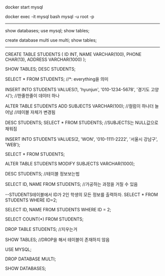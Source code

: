 docker start mysql

docker exec -it mysql bash
mysql -u root -p


----------
show databases;
use mysql;
show tables;

create database multi
use multi;
show tables;

-----
CREATE TABLE STUDENTS (
	ID INT,
	NAME VARCHAR(100),
	PHONE CHAR(13),
	ADDRESS VARCHAR(1000)
);

SHOW TABLES;
DESC STUDENTS;

SELECT * FROM STUDENTS;
//*: everything을 의미

INSERT INTO STUDENTS VALUES(1, 'hyunjun', '010-1234-5678', '경기도 고양시');
//한줄한줄이 데이터 하나

ALTER TABLE STUDENTS ADD SUBJECTS VARCHAR(100);
//컬럼이 하나더 늘어남
//테이블 자체가 변경됨

DESC STUDENTS;
SELECT * FROM STUDENTS;
//SUBJECTS는 NULL값으로 채워짐

INSERT INTO STUDENTS VALUES(2, 'WON', '010-1111-2222', '서울시 강남구', 'WEB');

SELECT * FROM STUDENTS;

ALTER TABLE STUDENTS MODIFY SUBJECTS VARCHAR(1000);

DESC STUDENTS;
//테이블 정보보는법 

SELECT ID, NAME FROM STUDENTS;
//가공하는 과정을 거칠 수 있음

--STUDENTS테이블에서 ID가 2인 학생의 모든 정보를 출력하자.
SELECT * FROM STUDENTS WHERE ID=2;

SELECT ID, NAME FROM STUDENTS WHERE ID = 2;

SELECT COUNT(*) FROM STUDENTS;

DROP TABLE STUDENTS;
//지우는거

SHOW TABLES;
//DROP을 해서 테이블이 존재하지 않음

USE MYSQL;

DROP DATABASE MULTI;

SHOW DATABASES;
